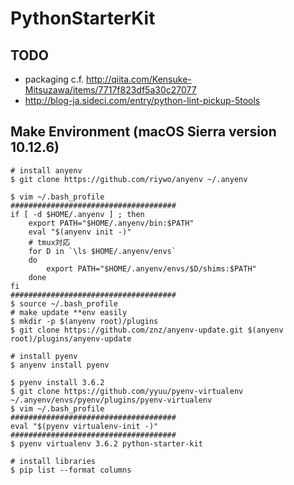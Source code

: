 # PythonStarterKit
## TODO
- packaging c.f. http://qiita.com/Kensuke-Mitsuzawa/items/7717f823df5a30c27077
- http://blog-ja.sideci.com/entry/python-lint-pickup-5tools

## Make Environment (macOS Sierra version 10.12.6)
```
# install anyenv
$ git clone https://github.com/riywo/anyenv ~/.anyenv

$ vim ~/.bash_profile
#####################################
if [ -d $HOME/.anyenv ] ; then
    export PATH="$HOME/.anyenv/bin:$PATH"
    eval "$(anyenv init -)"
    # tmux対応
    for D in `\ls $HOME/.anyenv/envs`
    do
        export PATH="$HOME/.anyenv/envs/$D/shims:$PATH"
    done
fi
#####################################
$ source ~/.bash_profile
# make update **env easily
$ mkdir -p $(anyenv root)/plugins
$ git clone https://github.com/znz/anyenv-update.git $(anyenv root)/plugins/anyenv-update

# install pyenv
$ anyenv install pyenv

$ pyenv install 3.6.2
$ git clone https://github.com/yyuu/pyenv-virtualenv ~/.anyenv/envs/pyenv/plugins/pyenv-virtualenv
$ vim ~/.bash_profile
#####################################
eval "$(pyenv virtualenv-init -)"
#####################################
$ pyenv virtualenv 3.6.2 python-starter-kit

# install libraries
$ pip list --format columns
```
